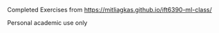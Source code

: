 Completed Exercises from https://mitliagkas.github.io/ift6390-ml-class/

Personal academic use only
